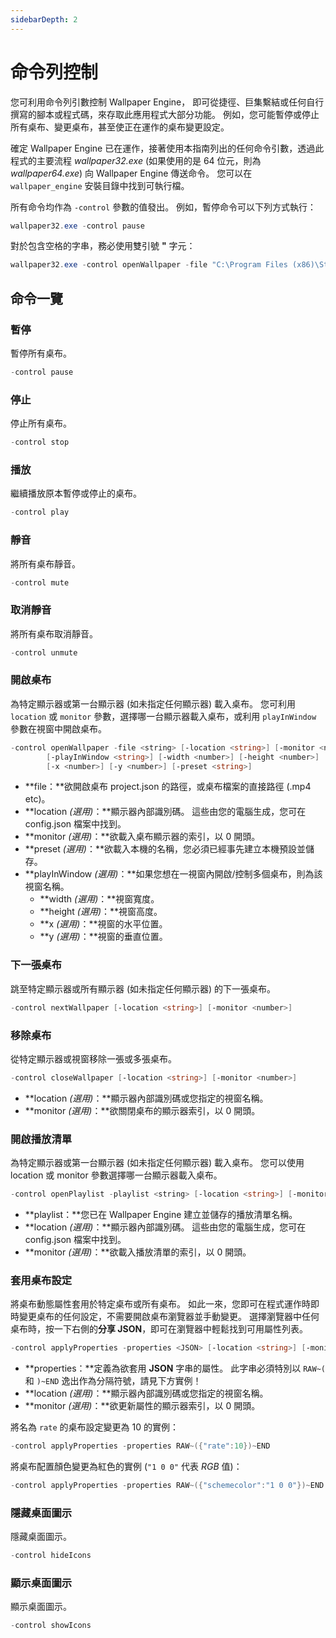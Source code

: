 ```yaml
---
sidebarDepth: 2
---
```


# 命令列控制

您可利用命令列引數控制 Wallpaper Engine， 即可從捷徑、巨集繫結或任何自行撰寫的腳本或程式碼，來存取此應用程式大部分功能。 例如，您可能暫停或停止所有桌布、變更桌布，甚至使正在運作的桌布變更設定。

確定 Wallpaper Engine 已在運作，接著使用本指南列出的任何命令引數，透過此程式的主要流程 *wallpaper32.exe* (如果使用的是 64 位元，則為 *wallpaper64.exe*) 向 Wallpaper Engine 傳送命令。 您可以在 `wallpaper_engine` 安裝目錄中找到可執行檔。

所有命令均作為 `-control` 參數的值發出。 例如，暫停命令可以下列方式執行：

``` powershell
wallpaper32.exe -control pause
```

對於包含空格的字串，務必使用雙引號 **"** 字元：

``` powershell
wallpaper32.exe -control openWallpaper -file "C:\Program Files (x86)\Steam\steamapps\common\wallpaper_engine\projects\myprojects\myWallpaper\project.json"
```

## 命令一覽

### 暫停

暫停所有桌布。

``` powershell
-control pause
```

### 停止

停止所有桌布。

``` powershell
-control stop
```

### 播放

繼續播放原本暫停或停止的桌布。

``` powershell
-control play
```

### 靜音

將所有桌布靜音。

``` powershell
-control mute
```

### 取消靜音

將所有桌布取消靜音。

``` powershell
-control unmute
```

### 開啟桌布

為特定顯示器或第一台顯示器 (如未指定任何顯示器) 載入桌布。 您可利用 `location` 或 `monitor` 參數，選擇哪一台顯示器載入桌布，或利用 `playInWindow` 參數在視窗中開啟桌布。

``` powershell
-control openWallpaper -file <string> [-location <string>] [-monitor <number>]
        [-playInWindow <string>] [-width <number>] [-height <number>]
        [-x <number>] [-y <number>] [-preset <string>]
```

* **file：**欲開啟桌布 project.json 的路徑，或桌布檔案的直接路徑 (.mp4 etc)。
* **location *(選用)*：**顯示器內部識別碼。 這些由您的電腦生成，您可在 config.json 檔案中找到。
* **monitor *(選用)*：**欲載入桌布顯示器的索引，以 0 開頭。
* **preset *(選用)*：**欲載入本機的名稱，您必須已經事先建立本機預設並儲存。
* **playInWindow *(選用)*：**如果您想在一視窗內開啟/控制多個桌布，則為該視窗名稱。
  * **width *(選用)*：**視窗寬度。
  * **height *(選用)*：**視窗高度。
  * **x *(選用)*：**視窗的水平位置。
  * **y *(選用)*：**視窗的垂直位置。

### 下一張桌布

跳至特定顯示器或所有顯示器 (如未指定任何顯示器) 的下一張桌布。

``` powershell
-control nextWallpaper [-location <string>] [-monitor <number>]
```

### 移除桌布

從特定顯示器或視窗移除一張或多張桌布。

``` powershell
-control closeWallpaper [-location <string>] [-monitor <number>]
```

* **location *(選用)*：**顯示器內部識別碼或您指定的視窗名稱。
* **monitor *(選用)*：**欲關閉桌布的顯示器索引，以 0 開頭。

### 開啟播放清單

為特定顯示器或第一台顯示器 (如未指定任何顯示器) 載入桌布。 您可以使用 location 或 monitor 參數選擇哪一台顯示器載入桌布。

``` powershell
-control openPlaylist -playlist <string> [-location <string>] [-monitor <number>]
```

* **playlist：**您已在 Wallpaper Engine 建立並儲存的播放清單名稱。
* **location *(選用)*：**顯示器內部識別碼。 這些由您的電腦生成，您可在 config.json 檔案中找到。
* **monitor *(選用)*：**欲載入播放清單的索引，以 0 開頭。

### 套用桌布設定

將桌布動態屬性套用於特定桌布或所有桌布。 如此一來，您即可在程式運作時即時變更桌布的任何設定，不需要開啟桌布瀏覽器並手動變更。 選擇瀏覽器中任何桌布時，按一下右側的**分享 JSON**，即可在瀏覽器中輕鬆找到可用屬性列表。

``` powershell
-control applyProperties -properties <JSON> [-location <string>] [-monitor <number>]
```

* **properties：**定義為欲套用 **JSON** 字串的屬性。 此字串必須特別以 `RAW~(` 和 `)~END` 逸出作為分隔符號，請見下方實例！
* **location *(選用)*：**顯示器內部識別碼或您指定的視窗名稱。
* **monitor *(選用)*：**欲更新屬性的顯示器索引，以 0 開頭。

將名為 `rate` 的桌布設定變更為 10 的實例：

``` cpp 
-control applyProperties -properties RAW~({"rate":10})~END
```

將桌布配置顏色變更為紅色的實例 (`"1 0 0"` 代表 *RGB* 值)：

``` cpp
-control applyProperties -properties RAW~({"schemecolor":"1 0 0"})~END
```

### 隱藏桌面圖示

隱藏桌面圖示。

``` powershell
-control hideIcons
```

### 顯示桌面圖示

顯示桌面圖示。

``` powershell
-control showIcons
```

